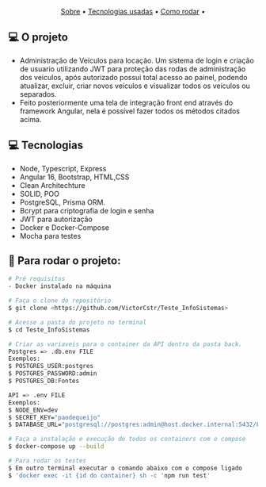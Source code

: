 <p align="center">
 <a href="#computer-o-projeto">Sobre</a> •
 <a href="#computer-tecnologias">Tecnologias usadas</a> • 
 <a href="#mag_right-para-rodar-o-projeto">Como rodar</a> • 
</p>

## :computer: O projeto

- Administração de Veículos para locação. Um sistema de login e criação de usuario utilizando JWT para proteção das rodas de administração dos veiculos, após autorizado possui total acesso ao painel, podendo atualizar, excluir, criar novos veículos e visualizar todos os veículos ou separados.
- Feito posteriormente uma tela de integração front end através do framework Angular, nela é possível fazer todos os métodos citados acima.

## :computer: Tecnologias

- Node, Typescript, Express
- Angular 16, Bootstrap, HTML,CSS
- Clean Architechture
- SOLID, POO
- PostgreSQL, Prisma ORM.
- Bcrypt para criptografia de login e senha
- JWT para autorização
- Docker e Docker-Compose
- Mocha para testes

## :mag_right: Para rodar o projeto:

```bash
# Pré requisitos
- Docker instalado na máquina

# Faça o clone do repositório
$ git clone <https://github.com/VictorCstr/Teste_InfoSistemas>

# Acesse a pasta do projeto no terminal
$ cd Teste_InfoSistemas

# Criar as variaveis para o container da API dentro da pasta back.
Postgres => .db.env FILE
Exemplos:
$ POSTGRES_USER:postgres
$ POSTGRES_PASSWORD:admin
$ POSTGRES_DB:Fontes

API => .env FILE
Exemplos:
$ NODE_ENV=dev
$ SECRET_KEY="paodequeijo"
$ DATABASE_URL="postgresql://postgres:admin@host.docker.internal:5432/Fontes"

# Faça a instalação e execução de todos os containers com o compose
$ docker-compose up --build

# Para rodar os testes
$ Em outro terminal executar o comando abaixo com o compose ligado
$ 'docker exec -it {id do container} sh -c 'npm run test'

```
